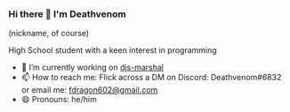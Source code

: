 ### Hi there 👋 I'm Deathvenom
 (nickname, of course)

High School student with a keen interest in programming

- 🔭 I’m currently working on [djs-marshal](https://github.com/DeathVenom54/djs-marshal)
- 📫 How to reach me: Flick across a DM on Discord: Deathvenom#6832 or email me: fdragon602@gmail.com
- 😄 Pronouns: he/him

